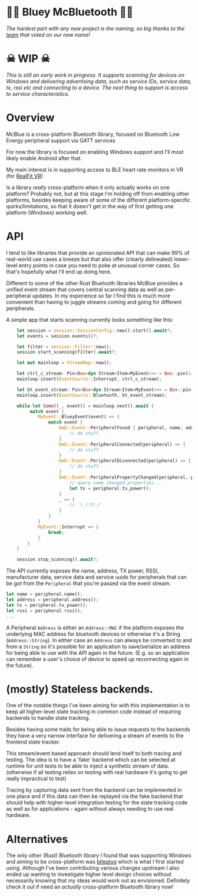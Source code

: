 # 🐋🦷 Bluey McBluetooth 🦷🐋

_The hardest part with any new project is the naming; so big thanks to the
[team](https://www.bbc.co.uk/news/uk-36225652) that voted on our new name!_

# ☠ WIP ☠

_This is still an early work in progress. It supports scanning for devices on
Windows and delivering advertising data, such as service IDs, service data,
tx, rssi etc and connecting to a device. The next thing to support is access
to service characteristics._

# Overview

McBlue is a cross-platform Bluetooth library, focused on Bluetooth Low Energy
peripheral support via GATT services

For now the library is focused on enabling Windows support and I'll most likely
enable Android after that.

My main interest is in supporting access to BLE heart rate monitors in VR
(for [RealFit VR](https://realfit.co/))

Is a library _really_ cross-platform when it only actually works on one
platform?  Probably not, but at this stage I'm holding off from enabling other
platforms, besides keeping aware of some of the different platform-specific
quirks/limitations, so that it doesn't get in the way of first getting one
platform (Windows) working well.

# API

I tend to like libraries that provide an opinionated API that can make 99% of
real-world use cases a breeze but that also offer (clearly delineated)
lower-level entry points in case you need to poke at unusual corner cases.
So that's hopefully what I'll end up doing here.

Different to some of the other Rust Bluetooth libraries McBlue provides
a unified event stream that covers central scanning data as well as
per-peripheral updates. In my experience so far I find this is much more
convenient than having to juggle streams coming and going for different
peripherals.

A simple app that starts scanning currently looks something like this:
```rust
    let session = session::SessionConfig::new().start().await?;
    let events = session.events()?;

    let filter = session::Filter::new();
    session.start_scanning(filter).await?;

    let mut mainloop = StreamMap::new();

    let ctrl_c_stream: Pin<Box<dyn Stream<Item=MyEvent>>> = Box::pin(signal::ctrl_c().into_stream().map(|_| { MyEvent::Interrupt }));
    mainloop.insert(EventSource::Interrupt, ctrl_c_stream);

    let bt_event_stream: Pin<Box<dyn Stream<Item=MyEvent>>> = Box::pin(events.map(|bt_event| MyEvent::BlueyEvent(bt_event)));
    mainloop.insert(EventSource::Bluetooth, bt_event_stream);

    while let Some((_, event)) = mainloop.next().await {
         match event {
            MyEvent::BlueyEvent(event) => {
                match event {
                    bmb::Event::PeripheralFound { peripheral, name, address, .. } => {
                        // do stuff
                    }
                    bmb::Event::PeripheralConnected(peripheral) => {
                        // do stuff
                    }
                    bmb::Event::PeripheralDisonnected(peripheral) => {
                        // do stuff
                    }
                    bmb::Event::PeripheralPropertyChanged(peripheral, property_id) => {
                        // query some changed properties...
                        let tx = peripheral.tx_power();
                    }
                    _ => {
                        // ¯\_(ツ)_/¯
                    }
                }
            }
            MyEvent::Interrupt => {
                break;
            }
        }
    }

    session.stop_scanning().await?;
```

The API currently exposes the name, address, TX power, RSSI, manufacturer data,
service data and service uuids for peripherals that can be got from the `Peripheral`
that you're passed via the event stream:

```rust
let name = peripheral.name();
let address = peripheral.address();
let tx = peripheral.tx_power();
let rssi = peripheral.rssi();
...
```

A Peripheral `Address` is either an `Address::MAC` if the platform exposes the
underlying MAC address for bluetooth devices or otherwise it's a String
(`Address::String`). In either case an `Address` can always be converted
to and from a `String` so it's possible for an application to save/serialize
an address for being able to use with the API again in the future. (E.g. so
an application can remember a user's choice of device to speed up reconnecting
again in the future).

# (mostly) Stateless backends.

One of the notable things I've been aiming for with this implementation is to
keep all higher-level state tracking in common code instead of requiring
backends to handle state tracking.

Besides having some traits for being able to issue requests to the backends
they have a very narrow interface for delivering a stream of events to the
frontend state tracker.

This stream/event based approach should lend itself to both tracing and testing.
The idea is to have a 'fake' backend which can be selected at runtime for unit
tests to be able to inject a synthetic stream of data. (otherwise
if all testing relies on testing with real hardware it's going to get really
impractical to test)

Tracing by capturing data sent from the backend can be implemented in one place
and if this data can then be replayed via the fake backend that should help
with higher-level integration testing for the state tracking code as well as
for applications - again without always needing to use real hardware.

# Alternatives

The only other (Rust) Bluetooth library I found that was supporting Windows and
aiming to be cross-platform was [btleplug](https://github.com/deviceplug/btleplug)
which is what I first started using. Although I've been contributing various
changes upstream I also ended up wanting to investigate higher level design choices
without necessarily knowing that my ideas would work out as envisioned. Definitely
check it out if need an _actually_ cross-platform Bluetooth library now!